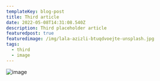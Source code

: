 ```yaml
---
templateKey: blog-post
title: Third article
date: 2022-05-08T14:31:08.540Z
description: Third placeholder article
featuredpost: true
featuredimage: /img/lala-azizli-btuqdvoejte-unsplash.jpg
tags:
  - third
  - image
---
```

![image](/img/lala-azizli-btuqdvoejte-unsplash.jpg "third image")